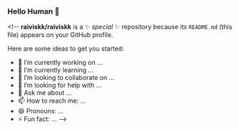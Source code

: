 ### Hello Human 👋

[
](https://user-images.githubusercontent.com/74038190/225813708-98b745f2-7d22-48cf-9150-083f1b00d6c9.gif)<!--
**raiviskk/raiviskk** is a ✨ _special_ ✨ repository because its `README.md` (this file) appears on your GitHub profile.

Here are some ideas to get you started:

- 🔭 I’m currently working on ...
- 🌱 I’m currently learning ...
- 👯 I’m looking to collaborate on ...
- 🤔 I’m looking for help with ...
- 💬 Ask me about ...
- 📫 How to reach me: ...
- 😄 Pronouns: ...
- ⚡ Fun fact: ...
-->
